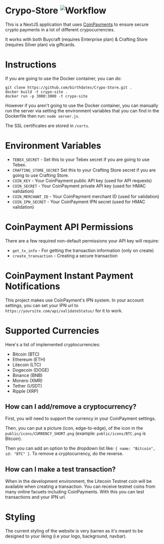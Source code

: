 # Crypo-Store ![Workflow](https://github.com/birthdates/Crypto-Store/actions/workflows/build.yml/badge.svg)

This is a NextJS application that uses [CoinPayments](https://www.coinpayments.net/) to ensure secure crypto payments in a lot of different crypocurrencies.

It works with both Buycraft (requires Enterprise plan) & Crafting Store (requires Silver plan) via giftcards.

# Instructions

If you are going to use the Docker container, you can do:

```
git clone https://github.com/birthdates/Crypo-Store.git .
docker build -t crypo-site .
docker run -p 3000:3000 -t crypo-site
```

However if you aren't going to use the Docker container, you can manually run the server via setting the environment variables that you can find in the Dockerfile then run: `node server.js`.

The SSL certificates are stored in `/certs`.

# Environment Variables

- `TEBEX_SECRET` - Set this to your Tebex secret if you are going to use Tebex.
- `CRAFTING_STORE_SECRET` Set this to your Crafting Store secret if you are going to use Crafting Store.
- `COIN_KEY` - Your CoinPayment public API key (used for API requests)
- `COIN_SECRET` - Your CoinPayment private API key (used for HMAC validation)
- `COIN_MERCHANT_ID` - Your CoinPayment merchant ID (used for validation)
- `COIN_IPN_SECRET` - Your CoinPayment IPN secret (used for HMAC validation)

# CoinPayment API Permissions

There are a few required non-default permissions your API key will require:

- `get_tx_info` - For getting the transaction information (only on create)
- `create_transaction` - Creating a secure transaction

# CoinPayment Instant Payment Notifications

This project makes use CoinPayment's IPN system. In your account settings, you can set your IPN url to `https://yoursite.com/api/validateStatus/` for it to work.

# Supported Currencies

Here's a list of implemented cryptocurrencies:

- Bitcoin (BTC)
- Ethereum (ETH)
- Litecoin (LTC)
- Dogecoin (DOGE)
- Binance (BNB)
- Monero (XMR)
- Tether (USDT)
- Ripple (XRP)

## How can I add/remove a cryptocurrency?

First, you will need to support the currency in your CoinPayment settings.

Then, you can put a picture (icon, edge-to-edge), of the icon in the `public/icons/CURRENCY_SHORT.png` (example: `public/icons/BTC.png` is Bitcoin).

Then you can add an option to the dropdown list like: `{ name: "Bitcoin", id: "BTC" }`. To remove a cryptocurrency, do the reverse.

## How can I make a test transaction?

When in the development environment, the Litecoin Testnet coin will be available when creating a transaction. You can receive testnet coins from many online facuets including CoinPayments. With this you can test transactions and your IPN url.

# Styling

The current styling of the website is very barren as it's meant to be designed to your liking (i.e your logo, background, navbar).
